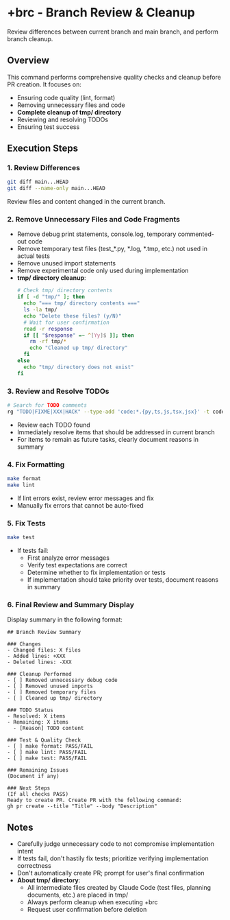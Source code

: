# +brc - Branch Review & Cleanup

Review differences between current branch and main branch, and perform branch cleanup.

## Overview

This command performs comprehensive quality checks and cleanup before PR creation. It focuses on:

- Ensuring code quality (lint, format)
- Removing unnecessary files and code
- **Complete cleanup of tmp/ directory**
- Reviewing and resolving TODOs
- Ensuring test success

## Execution Steps

### 1. Review Differences
```bash
git diff main...HEAD
git diff --name-only main...HEAD
```
Review files and content changed in the current branch.

### 2. Remove Unnecessary Files and Code Fragments
- Remove debug print statements, console.log, temporary commented-out code
- Remove temporary test files (test_*.py, *.log, *.tmp, etc.) not used in actual tests
- Remove unused import statements
- Remove experimental code only used during implementation
- **tmp/ directory cleanup**:
  ```bash
  # Check tmp/ directory contents
  if [ -d "tmp/" ]; then
    echo "=== tmp/ directory contents ==="
    ls -la tmp/
    echo "Delete these files? (y/N)"
    # Wait for user confirmation
    read -r response
    if [[ "$response" =~ ^[Yy]$ ]]; then
      rm -rf tmp/*
      echo "Cleaned up tmp/ directory"
    fi
  else
    echo "tmp/ directory does not exist"
  fi
  ```

### 3. Review and Resolve TODOs
```bash
# Search for TODO comments
rg "TODO|FIXME|XXX|HACK" --type-add 'code:*.{py,ts,js,tsx,jsx}' -t code
```
- Review each TODO found
- Immediately resolve items that should be addressed in current branch
- For items to remain as future tasks, clearly document reasons in summary

### 4. Fix Formatting
```bash
make format
make lint
```
- If lint errors exist, review error messages and fix
- Manually fix errors that cannot be auto-fixed

### 5. Fix Tests
```bash
make test
```
- If tests fail:
  - First analyze error messages
  - Verify test expectations are correct
  - Determine whether to fix implementation or tests
  - If implementation should take priority over tests, document reasons in summary

### 6. Final Review and Summary Display
Display summary in the following format:

```
## Branch Review Summary

### Changes
- Changed files: X files
- Added lines: +XXX
- Deleted lines: -XXX

### Cleanup Performed
- [ ] Removed unnecessary debug code
- [ ] Removed unused imports
- [ ] Removed temporary files
- [ ] Cleaned up tmp/ directory

### TODO Status
- Resolved: X items
- Remaining: X items
  - [Reason] TODO content

### Test & Quality Check
- [ ] make format: PASS/FAIL
- [ ] make lint: PASS/FAIL  
- [ ] make test: PASS/FAIL

### Remaining Issues
(Document if any)

### Next Steps
(If all checks PASS)
Ready to create PR. Create PR with the following command:
gh pr create --title "Title" --body "Description"
```

## Notes
- Carefully judge unnecessary code to not compromise implementation intent
- If tests fail, don't hastily fix tests; prioritize verifying implementation correctness
- Don't automatically create PR; prompt for user's final confirmation
- **About tmp/ directory**:
  - All intermediate files created by Claude Code (test files, planning documents, etc.) are placed in tmp/
  - Always perform cleanup when executing +brc
  - Request user confirmation before deletion